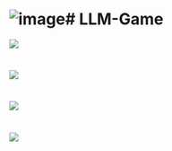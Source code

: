 # ![image](https://github.com/user-attachments/assets/4c5ef837-c947-4688-8983-75180c1916f0)# LLM-Game

<img src="https://feit-teaching.atlassian.net/53302c67-5390-4ce1-b43d-ba19cf4fa9a7#media-blob-url=true&id=d8f0f2e8-68bb-4ca1-acb2-3652051d9ad9&collection=contentId-4229012&contextId=4229012&width=2316&height=2628&alt=te_claire_img%20copy.jpg">

# ![]("blob:https://feit-teaching.atlassian.net/7f09730d-b072-4ab6-888d-cb7cbaf6526c#media-blob-url=true&id=1d9a6360-135c-4663-897a-cb10ed4d2bfa&collection=contentId-4229012&contextId=4229012&width=784&height=800&alt=%E5%BE%AE%E4%BF%A1%E5%9B%BE%E7%89%87_20250318123942.jpg")

# ![]("https://images.pexels.com/photos/10474227/pexels-photo-10474227.jpeg?cs=srgb&dl=pexels-rdne-10474227.jpg&fm=jpg")


# <img src="https://images.pexels.com/photos/10474227/pexels-photo-10474227.jpeg?cs=srgb&dl=pexels-rdne-10474227.jpg&fm=jpg">

